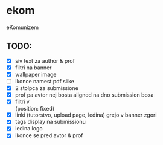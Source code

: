 # ekom
eKomunizem

## TODO:
 - [x] siv text za author & prof
 - [x] filtri na banner
 - [x] wallpaper image
 - [ ] ikonce namest pdf slike
 - [x] 2 stolpca za submissione
 - [x] prof pa avtor nej bosta aligned na dno submission boxa
 - [x] filtri v <aside> (position: fixed)
 - [x] linki (tutorstvo, upload page, ledina) grejo v banner zgori
 - [x] tags display na submissionu
 - [x] ledina logo
 - [x] ikonce se pred avtor & prof
